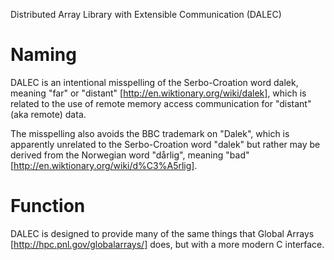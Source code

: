 Distributed Array Library with Extensible Communication (DALEC)

Naming
======

DALEC is an intentional misspelling of the Serbo-Croation word dalek, meaning "far" or "distant" [http://en.wiktionary.org/wiki/dalek], which is related to the use of remote memory access communication for "distant" (aka remote) data.

The misspelling also avoids the BBC trademark on "Dalek", which is apparently unrelated to the Serbo-Croation word "dalek" but rather may be derived from the Norwegian word "dårlig", meaning "bad" [http://en.wiktionary.org/wiki/d%C3%A5rlig].

Function
========

DALEC is designed to provide many of the same things that Global Arrays [http://hpc.pnl.gov/globalarrays/] does, but with a more modern C interface.

